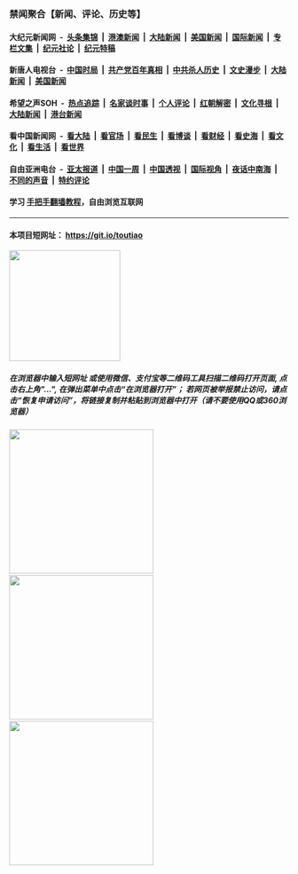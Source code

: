 ### 禁闻聚合【新闻、评论、历史等】

#### 大纪元新闻网 &nbsp;-&nbsp; [头条集锦](indexes/E头条集锦.md?t=02080344) &nbsp;|&nbsp; [港澳新闻](indexes/E港澳新闻.md?t=02080344)  &nbsp;|&nbsp; [大陆新闻](indexes/E大陆新闻.md?t=02080344) &nbsp;|&nbsp; [美国新闻](indexes/E美国新闻.md?t=02080344) &nbsp;|&nbsp; [国际新闻](indexes/E国际新闻.md?t=02080344) &nbsp;|&nbsp; [专栏文集](indexes/E专栏文集.md?t=02080344) &nbsp;|&nbsp; [纪元社论](indexes/E纪元社论.md?t=02080344) &nbsp;|&nbsp; [纪元特稿](indexes/E纪元特稿.md?t=02080344) 

#### 新唐人电视台 &nbsp;-&nbsp; [中国时局](indexes/N中国时局.md?t=02080344) &nbsp;|&nbsp; [共产党百年真相](indexes/N共产党百年真相.md?t=02080344) &nbsp;|&nbsp; [中共杀人历史](indexes/N中共杀人历史.md?t=02080344) &nbsp;|&nbsp; [文史漫步](indexes/N文史漫步.md?t=02080344) &nbsp;|&nbsp; [大陆新闻](indexes/N大陆新闻.md?t=02080344) &nbsp;|&nbsp; [美国新闻](indexes/N美国新闻.md?t=02080344)

#### 希望之声SOH &nbsp;-&nbsp; [热点追踪](indexes/H热点追踪.md?t=02080344) &nbsp;|&nbsp; [名家谈时事](indexes/H名家谈时事.md?t=02080344) &nbsp;|&nbsp; [个人评论](indexes/H个人评论.md?t=02080344)  &nbsp;|&nbsp; [红朝解密](indexes/H红朝解密.md?t=02080344) &nbsp;|&nbsp; [文化寻根](indexes/H文化寻根.md?t=02080344) &nbsp;|&nbsp; [大陆新闻](indexes/H大陆新闻.md?t=02080344) &nbsp;|&nbsp; [港台新闻](indexes/H港台新闻.md?t=02080344)

#### 看中国新闻网 &nbsp;-&nbsp; [看大陆](indexes/S看大陆.md?t=02080344) &nbsp;|&nbsp; [看官场](indexes/S看官场.md?t=02080344) &nbsp;|&nbsp; [看民生](indexes/S看民生.md?t=02080344)  &nbsp;|&nbsp; [看博谈](indexes/S看博谈.md?t=02080344) &nbsp;|&nbsp; [看财经](indexes/S看财经.md?t=02080344) &nbsp;|&nbsp; [看史海](indexes/S看史海.md?t=02080344) &nbsp;|&nbsp; [看文化](indexes/S看文化.md?t=02080344) &nbsp;|&nbsp; [看生活](indexes/S看生活.md?t=02080344) &nbsp;|&nbsp; [看世界](indexes/S看世界.md?t=02080344)

#### 自由亚洲电台 &nbsp;-&nbsp; [亚太报道](indexes/R亚太报道.md?t=02080344) &nbsp;|&nbsp; [中国一周](indexes/R中国一周.md?t=02080344) &nbsp;|&nbsp; [中国透视](indexes/R中国透视.md?t=02080344)  &nbsp;|&nbsp; [国际视角](indexes/R国际视角.md?t=02080344) &nbsp;|&nbsp; [夜话中南海](indexes/R夜话中南海.md?t=02080344) &nbsp;|&nbsp; [不同的声音](indexes/R不同的声音.md?t=02080344) &nbsp;|&nbsp; [特约评论](indexes/R特约评论.md?t=02080344)

#### 学习 [手把手翻墙教程](https://github.com/gfw-breaker/guides/wiki)，自由浏览互联网

----

#### 本项目短网址： https://git.io/toutiao
<img src="https://raw.githubusercontent.com/gfw-breaker/banned-news/master/scripts/img/qr.png" width="200px"/>  

##### 在浏览器中输入短网址 或使用微信、支付宝等二维码工具扫描二维码打开页面, 点击右上角"...", 在弹出菜单中点击“在浏览器打开”； 若网页被举报禁止访问，请点击“恢复申请访问”，将链接复制并粘贴到浏览器中打开（请不要使用QQ或360浏览器）

<img src="https://raw.githubusercontent.com/gfw-breaker/banned-news/master/scripts/img/1.png" width="260px"/> &nbsp; <img src="https://raw.githubusercontent.com/gfw-breaker/banned-news/master/scripts/img/2.png" width="260px"/> &nbsp; <img src="https://raw.githubusercontent.com/gfw-breaker/banned-news/master/scripts/img/3.png" width="260px"/>

